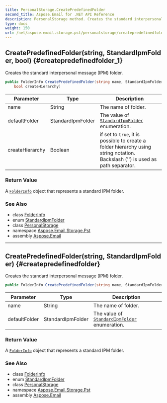 ```yaml
---
title: PersonalStorage.CreatePredefinedFolder
second_title: Aspose.Email for .NET API Reference
description: PersonalStorage method. Creates the standard interpersonal message IPM folder
type: docs
weight: 150
url: /net/aspose.email.storage.pst/personalstorage/createpredefinedfolder/
---
```

## CreatePredefinedFolder(string, StandardIpmFolder, bool) {#createpredefinedfolder_1}

Creates the standard interpersonal message (IPM) folder.

```csharp
public FolderInfo CreatePredefinedFolder(string name, StandardIpmFolder defaultFolder, 
    bool createHierarchy)
```

| Parameter | Type | Description |
| --- | --- | --- |
| name | String | The name of folder. |
| defaultFolder | StandardIpmFolder | The value of [`StandardIpmFolder`](../../standardipmfolder/) enumeration. |
| createHierarchy | Boolean | if set to `true`, it is possible to create a folder hierarchy using string notation. Backslash ('\') is used as path separator. |

### Return Value

A [`FolderInfo`](../../folderinfo/) object that represents a standard IPM folder.

### See Also

* class [FolderInfo](../../folderinfo/)
* enum [StandardIpmFolder](../../standardipmfolder/)
* class [PersonalStorage](../)
* namespace [Aspose.Email.Storage.Pst](../../personalstorage/)
* assembly [Aspose.Email](../../../)

---

## CreatePredefinedFolder(string, StandardIpmFolder) {#createpredefinedfolder}

Creates the standard interpersonal message (IPM) folder.

```csharp
public FolderInfo CreatePredefinedFolder(string name, StandardIpmFolder defaultFolder)
```

| Parameter | Type | Description |
| --- | --- | --- |
| name | String | The name of folder. |
| defaultFolder | StandardIpmFolder | The value of [`StandardIpmFolder`](../../standardipmfolder/) enumeration. |

### Return Value

A [`FolderInfo`](../../folderinfo/) object that represents a standard IPM folder.

### See Also

* class [FolderInfo](../../folderinfo/)
* enum [StandardIpmFolder](../../standardipmfolder/)
* class [PersonalStorage](../)
* namespace [Aspose.Email.Storage.Pst](../../personalstorage/)
* assembly [Aspose.Email](../../../)


